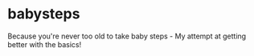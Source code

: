 # babysteps

Because you're never too old to take baby steps - My attempt at getting better with the basics! 
